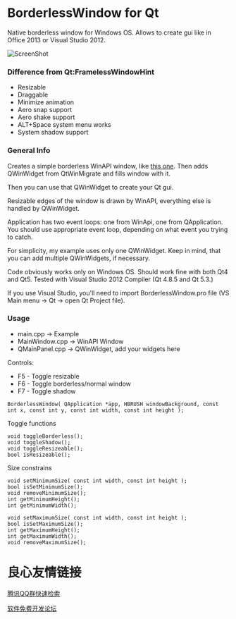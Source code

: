 # BorderlessWindow for Qt
Native borderless window for Windows OS. Allows to create gui like in Office 2013 or Visual Studio 2012.
 
 
![ScreenShot](https://raw.githubusercontent.com/deimos1877/BorderlessWindow/master/Screenshots/MainWindow.png)
 
 

### Difference from Qt:FramelessWindowHint
* Resizable
* Draggable
* Minimize animation
* Aero snap support
* Aero shake support
* ALT+Space system menu works
* System shadow support
 
 

### General Info
Creates a simple borderless WinAPI window, like [this one](http://stackoverflow.com/questions/16765561/borderless-window-using-areo-snap-shadow-minimize-animation-and-shake). Then adds QWinWidget from QtWinMigrate and fills window with it.

Then you can use that QWinWidget to create your Qt gui.

Resizable edges of the window is drawn by WinAPI, everything else is handled by QWinWidget.

Application has two event loops: one from WinApi, one from QApplication. You should use appropriate event loop, depending on what event you trying to catch.

For simplicity, my example uses only one QWinWidget. Keep in mind, that you can add multiple QWinWidgets, if necessary.

Code obviously works only on Windows OS. Should work fine with both Qt4 and Qt5. Tested with Visual Studio 2012 Compiler (Qt 4.8.5 and Qt 5.3.)

If you use Visual Studio, you'll need to import BorderlessWindow.pro file (VS Main menu -> Qt -> open Qt Project file).
 
 

### Usage
* main.cpp -> Example
* MainWindow.cpp -> WinAPI Window
* QMainPanel.cpp -> QWinWidget, add your widgets here

Controls:
* F5 - Toggle resizable
* F6 - Toggle borderless/normal window
* F7 - Toggle shadow

```
BorderlessWindow( QApplication *app, HBRUSH windowBackground, const int x, const int y, const int width, const int height );
```

Toggle functions
```
void toggleBorderless();
void toggleShadow();
void toggleResizeable();
bool isResizeable();
```
  
Size constrains
```
void setMinimumSize( const int width, const int height );
bool isSetMinimumSize();
void removeMinimumSize();
int getMinimumHeight();
int getMinimumWidth();

void setMaximumSize( const int width, const int height );
bool isSetMaximumSize();
int getMaximumHeight();
int getMaximumWidth();
void removeMaximumSize();
```





 # 良心友情链接

[腾讯QQ群快速检索](http://u.720life.cn/s/8cf73f7c)

[软件免费开发论坛](http://u.720life.cn/s/bbb01dc0)